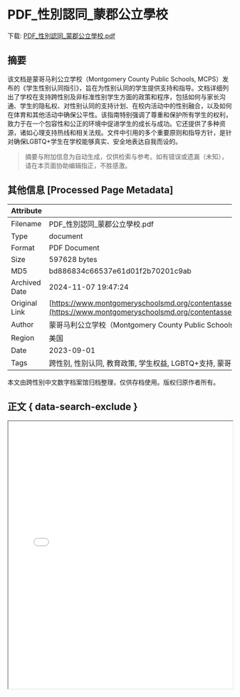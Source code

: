 # PDF_性別認同_蒙郡公立學校

<!-- tcd_download_link -->
下载: <a href="../PDF_性別認同_蒙郡公立學校.pdf" download>PDF_性別認同_蒙郡公立學校.pdf</a>
<!-- tcd_download_link_end -->

## 摘要

<!-- tcd_abstract -->
该文档是蒙哥马利公立学校（Montgomery County Public Schools, MCPS）发布的《学生性别认同指引》，旨在为性别认同的学生提供支持和指导。文档详细列出了学校在支持跨性别及非标准性别学生方面的政策和程序，包括如何与家长沟通、学生的隐私权、对性别认同的支持计划、在校内活动中的性别融合，以及如何在体育和其他活动中确保公平性。该指南特别强调了尊重和保护所有学生的权利，致力于在一个包容性和公正的环境中促进学生的成长与成功。它还提供了多种资源，诸如心理支持热线和相关法规。文件中引用的多个重要原则和指导方针，是针对确保LGBTQ+学生在学校能够真实、安全地表达自我而设的。

<!-- tcd_abstract_end -->

> 摘要与附加信息为自动生成，仅供检索与参考。如有错误或遗漏（未知），请在本页面协助编辑指正，不胜感激。

## 其他信息 [Processed Page Metadata]

| Attribute       | Value                                  |
|-----------------|----------------------------------------|
| Filename        | PDF_性別認同_蒙郡公立學校.pdf                             |
| Type            | document                                 |
| Format          | PDF Document                               |
| Size            | 597628 bytes                           |
| MD5             | bd886834c66537e61d01f2b70201c9ab                                  |
| Archived Date   | 2024-11-07 19:47:24                             |
| Original Link   | [https://www.montgomeryschoolsmd.org/contentassets/2bcd99470c9f44f891cc5be276c25d19/genderidentityguidelinesforstudents_chinese.pdf](https://www.montgomeryschoolsmd.org/contentassets/2bcd99470c9f44f891cc5be276c25d19/genderidentityguidelinesforstudents_chinese.pdf)                         |
| Author          | 蒙哥马利公立学校（Montgomery County Public Schools）                               |
| Region          | 美国                               |
| Date            | 2023-09-01                                 |
| Tags            | 跨性别, 性别认同, 教育政策, 学生权益, LGBTQ+支持, 蒙哥马利公立学校, 美国                                 |

本文由跨性别中文数字档案馆归档整理，仅供存档使用。版权归原作者所有。


## 正文 { data-search-exclude }

<!-- tcd_main_text -->
<iframe src="../PDF_性別認同_蒙郡公立學校.pdf" width="100%" height="600px">
    <p>无法显示PDF，请下载查看。</p>
</iframe>
<!-- tcd_main_text_end -->

